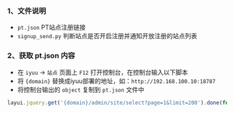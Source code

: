 ### 1、文件说明
- `pt.json`  PT站点注册链接 
- `signup_send.py` 判断站点是否开启注册并通知开放注册的站点列表

### 2、获取 pt.json 内容
- 在 `iyuu` -> `站点` 页面上 `F12` 打开控制台，在控制台输入以下脚本
- 将 `{domain}` 替换成iyuu部署的地址，如：`http://192.168.100.10:18787`
- 将控制台输出的 `object` 复制到 `pt.json` 文件中
``` javascript
layui.jquery.get('{domain}/admin/site/select?page=1&limit=200').done(function({data}){let list = [];layui.jquery.each(data, function(index, item){ list.push({name: item.nickname + (item.nickname.toUpperCase() == item.site.toUpperCase() ? '' : '（'+ item.site +'）'), href: 'https://' + item.base_url + '/signup.php' });  }); console.log(list);});
```

